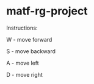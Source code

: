 # matf-rg-project
Instructions:

W - move forward

S - move backward

A - move left

D - move right
